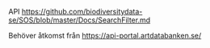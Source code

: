 API
https://github.com/biodiversitydata-se/SOS/blob/master/Docs/SearchFilter.md

Behöver åtkomst från https://api-portal.artdatabanken.se/